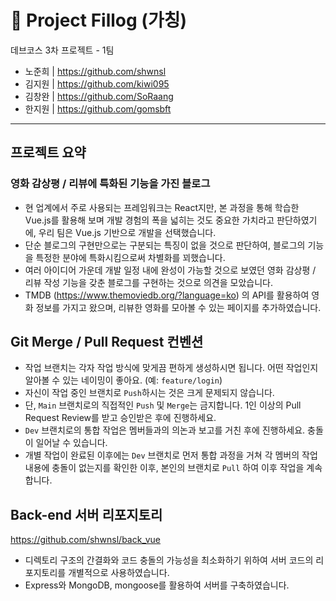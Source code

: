 # 🎥 Project Fillog (가칭)
데브코스 3차 프로젝트 - 1팀

- 노준희 | https://github.com/shwnsl
- 김지원 | https://github.com/kiwi095
- 김창완 | https://github.com/SoRaang
- 한지원 | https://github.com/gomsbft

---

## 프로젝트 요약

### 영화 감상평 / 리뷰에 특화된 기능을 가진 블로그

- 현 업계에서 주로 사용되는 프레임워크는 React지만, 본 과정을 통해 학습한 Vue.js를 활용해 보며 개발 경험의 폭을 넓히는 것도 중요한 가치라고 판단하였기에, 우리 팀은 Vue.js 기반으로 개발을 선택했습니다.
- 단순 블로그의 구현만으로는 구분되는 특징이 없을 것으로 판단하여, 블로그의 기능을 특정한 분야에 특화시킴으로써 차별화를 꾀했습니다.
- 여러 아이디어 가운데 개발 일정 내에 완성이 가능할 것으로 보였던 영화 감상평 / 리뷰 작성 기능을 갖춘 블로그를 구현하는 것으로 의견을 모았습니다.
- TMDB (https://www.themoviedb.org/?language=ko) 의 API를 활용하여 영화 정보를 가지고 왔으며, 리뷰한 영화를 모아볼 수 있는 페이지를 추가하였습니다.



## Git Merge / Pull Request 컨벤션

- 작업 브랜치는 각자 작업 방식에 맞게끔 편하게 생성하시면 됩니다. 어떤 작업인지 알아볼 수 있는 네이밍이 좋아요. (예: `feature/login`)
- 자신이 작업 중인 브랜치로 `Push`하시는 것은 크게 문제되지 않습니다.
- 단, `Main` 브랜치로의 직접적인 `Push` 및 `Merge`는 금지합니다. 1인 이상의 Pull Request Review를 받고 승인받은 후에 진행하세요.
- `Dev` 브랜치로의 통합 작업은 멤버들과의 의논과 보고를 거친 후에 진행하세요. 충돌이 일어날 수 있습니다.
- 개별 작업이 완료된 이후에는 `Dev` 브랜치로 먼저 통합 과정을 거쳐 각 멤버의 작업 내용에 충돌이 없는지를 확인한 이후, 본인의 브랜치로 `Pull` 하여 이후 작업을 계속합니다.



## Back-end 서버 리포지토리

https://github.com/shwnsl/back_vue

- 디렉토리 구조의 간결화와 코드 충돌의 가능성을 최소화하기 위하여 서버 코드의 리포지토리를 개별적으로 사용하였습니다.
- Express와 MongoDB, mongoose를 활용하여 서버를 구축하였습니다.
